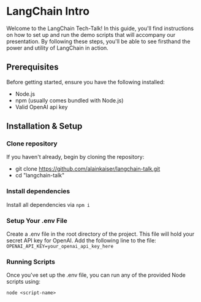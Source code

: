 # LangChain Intro
Welcome to the LangChain Tech-Talk! In this guide, you'll find instructions on how to set up and run the demo scripts that will accompany our presentation. By following these steps, you'll be able to see firsthand the power and utility of LangChain in action.

## Prerequisites
Before getting started, ensure you have the following installed:

- Node.js
- npm (usually comes bundled with Node.js)
- Valid OpenAI api key

## Installation & Setup

### Clone repository
If you haven't already, begin by cloning the repository:
- git clone [<repository-url>](https://github.com/alainkaiser/langchain-talk.git)https://github.com/alainkaiser/langchain-talk.git
- cd "langchain-talk"

### Install dependencies
Install all dependencies via `npm i`

### Setup Your .env File
Create a .env file in the root directory of the project. This file will hold your secret API key for OpenAI. Add the following line to the file:
`OPENAI_API_KEY=your_openai_api_key_here`

### Running Scripts
Once you've set up the .env file, you can run any of the provided Node scripts using:

`node <script-name>`

  
